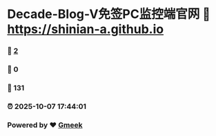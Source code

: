 # Decade-Blog-V免签PC监控端官网 :link: https://shinian-a.github.io 
### :page_facing_up: [2](https://shinian-a.github.io/tag.html) 
### :speech_balloon: 0 
### :hibiscus: 131 
### :alarm_clock: 2025-10-07 17:44:01 
### Powered by :heart: [Gmeek](https://github.com/Meekdai/Gmeek)
